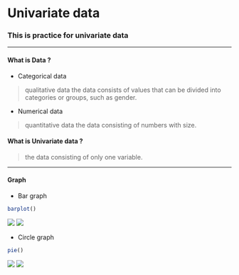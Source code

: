 # Univariate data
### This is practice for univariate data
***
#### What is Data ?
* Categorical data
> qualitative data
the data consists of values that can be divided into categories or groups, such as gender.
* Numerical data
> quantitative data
the data consisting of numbers with size.
#### What is Univariate data ?
> the data consisting of only one variable.
***
#### Graph
* Bar graph
```r
barplot()
```
<img src="https://user-images.githubusercontent.com/46131688/72046573-1002fc80-32fc-11ea-8df2-4042997aa2dd.png">
<img src="https://user-images.githubusercontent.com/46131688/72046630-2dd06180-32fc-11ea-8d85-a5cf8345ce79.png">

* Circle graph
```r
pie()
```
<img src="https://user-images.githubusercontent.com/46131688/72046719-52c4d480-32fc-11ea-95ba-09e85ce0edb1.png">
<img src="https://user-images.githubusercontent.com/46131688/72046765-67a16800-32fc-11ea-9b7c-837e30b4ff0c.png">
